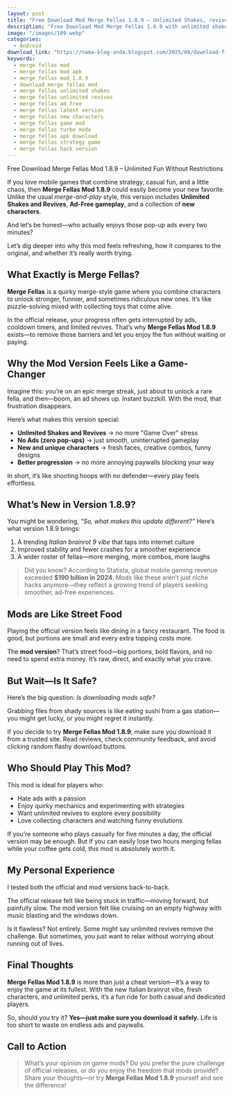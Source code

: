 ```yaml
---
layout: post
title: "Free Download Mod Merge Fellas 1.8.9 – Unlimited Shakes, revives, hammer and No Ads"
description: "Free Download Mod Merge Fellas 1.8.9 with unlimited shakes, revives, no ads, and many new characters. Try the new Italian brainrot 9 style now!"
image: "/images/189.webp"
categories:
  - Android
download_link: "https://nama-blog-anda.blogspot.com/2025/08/download-file.html"
keywords:
  - merge fellas mod
  - merge fellas mod apk
  - merge fellas mod 1.8.9
  - download merge fellas mod
  - merge fellas unlimited shakes
  - merge fellas unlimited revives
  - merge fellas ad free
  - merge fellas latest version
  - merge fellas new characters
  - merge fellas game mod
  - merge fellas turbo mode
  - merge fellas apk download
  - merge fellas strategy game
  - merge fellas hack version 
---
```


Free Download Merge Fellas Mod 1.8.9 – Unlimited Fun Without Restrictions

If you love mobile games that combine strategy, casual fun, and a little chaos, then **Merge Fellas Mod 1.8.9** could easily become your new favorite. Unlike the usual *merge-and-play* style, this version includes **Unlimited Shakes and Revives**, **Ad-Free gameplay**, and a collection of **new characters**.

And let’s be honest—who actually enjoys those pop-up ads every two minutes?

Let’s dig deeper into why this mod feels refreshing, how it compares to the original, and whether it’s really worth trying.

## What Exactly is Merge Fellas?

**Merge Fellas** is a quirky merge-style game where you combine characters to unlock stronger, funnier, and sometimes ridiculous new ones. It’s like puzzle-solving mixed with collecting toys that come alive.

In the official release, your progress often gets interrupted by ads, cooldown timers, and limited revives. That’s why **Merge Fellas Mod 1.8.9** exists—to remove those barriers and let you enjoy the fun without waiting or paying.

## Why the Mod Version Feels Like a Game-Changer

Imagine this: you’re on an epic merge streak, just about to unlock a rare fella, and then—boom, an ad shows up. Instant buzzkill. With the mod, that frustration disappears.

Here’s what makes this version special:

- **Unlimited Shakes and Revives** → no more "Game Over" stress
- **No Ads (zero pop-ups)** → just smooth, uninterrupted gameplay
- **New and unique characters** → fresh faces, creative combos, funny designs
- **Better progression** → no more annoying paywalls blocking your way

In short, it’s like shooting hoops with no defender—every play feels effortless.

## What’s New in Version 1.8.9?

You might be wondering, *“So, what makes this update different?”* Here’s what version 1.8.9 brings:

1. A trending *Italian brainrot 9 vibe* that taps into internet culture
2. Improved stability and fewer crashes for a smoother experience
3. A wider roster of fellas—more merging, more combos, more laughs

> Did you know? According to Statista, global mobile gaming revenue exceeded **$190 billion in 2024**. Mods like these aren’t just niche hacks anymore—they reflect a growing trend of players seeking smoother, ad-free experiences.

## Mods are Like Street Food

Playing the official version feels like dining in a fancy restaurant. The food is good, but portions are small and every extra topping costs more.

The **mod version**? That’s street food—big portions, bold flavors, and no need to spend extra money. It’s raw, direct, and exactly what you crave.

## But Wait—Is It Safe?

Here’s the big question: *Is downloading mods safe?*

Grabbing files from shady sources is like eating sushi from a gas station—you might get lucky, or you might regret it instantly.

If you decide to try **Merge Fellas Mod 1.8.9**, make sure you download it from a trusted site. Read reviews, check community feedback, and avoid clicking random flashy download buttons.

## Who Should Play This Mod?

This mod is ideal for players who:

- Hate ads with a passion
- Enjoy quirky mechanics and experimenting with strategies
- Want unlimited revives to explore every possibility
- Love collecting characters and watching funny evolutions

If you’re someone who plays casually for five minutes a day, the official version may be enough. But if you can easily lose two hours merging fellas while your coffee gets cold, this mod is absolutely worth it.

## My Personal Experience

I tested both the official and mod versions back-to-back.

The official release felt like being stuck in traffic—moving forward, but painfully slow.
The mod version felt like cruising on an empty highway with music blasting and the windows down.

Is it flawless? Not entirely. Some might say unlimited revives remove the challenge. But sometimes, you just want to relax without worrying about running out of lives.

## Final Thoughts

**Merge Fellas Mod 1.8.9** is more than just a cheat version—it’s a way to enjoy the game at its fullest. With the new Italian brainrot vibe, fresh characters, and unlimited perks, it’s a fun ride for both casual and dedicated players.

So, should you try it? **Yes—just make sure you download it safely.** Life is too short to waste on endless ads and paywalls.

## Call to Action

> What’s your opinion on game mods? Do you prefer the pure challenge of official releases, or do you enjoy the freedom that mods provide? Share your thoughts—or try **Merge Fellas Mod 1.8.9** yourself and see the difference!
